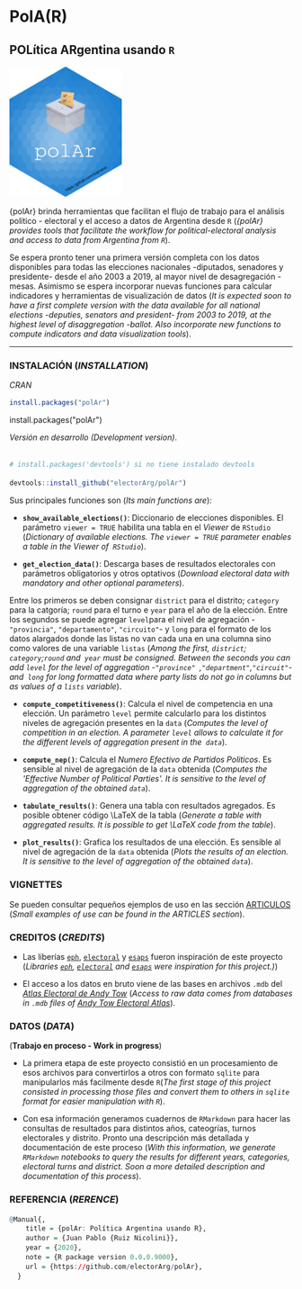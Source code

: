 # PolA(R)

## POLítica ARgentina usando `R`

<img src="https://github.com/electorArg/polAr/blob/master/hex/hex-polAr.png?raw=true" width="200">


{polAr} brinda herramientas que facilitan el flujo de trabajo para el análisis político - electoral y el acceso a datos de Argentina desde `R` (*{polAr} provides tools that facilitate the workflow for political-electoral analysis and access to data from Argentina from `R`*). 

Se espera pronto tener una primera versión completa con los datos disponibles para todas las elecciones nacionales -diputados, senadores y presidente- desde el año 2003 a 2019, al mayor nivel de desagregación -mesas. Asimismo se espera incorporar nuevas funciones para calcular indicadores y herramientas de visualización de datos (*It is expected soon to have a first complete version with the data available for all national elections -deputies, senators and president- from 2003 to 2019, at the highest level of disaggregation -ballot. Also incorporate new functions to compute indicators and data visualization tools*). 


---


### INSTALACIÓN (*INSTALLATION*)

*CRAN*

```r
install.packages("polAr")

```

install.packages("polAr")


_Versión en desarrollo (Development version)_. 

```r

# install.packages('devtools') si no tiene instalado devtools

devtools::install_github("electorArg/polAr")

```

Sus principales funciones son (*Its main functions are*):


- **`show_available_elections()`**: Diccionario de elecciones disponibles. El parámetro `viewer = TRUE` habilita una tabla en el _Viewer_ de `RStudio` (*Dictionary of available elections. The `viewer = TRUE` parameter enables a table in the _Viewer_ of` RStudio`*).

- **`get_election_data()`**: Descarga bases de resultados electorales con parámetros obligatorios y otros optativos (*Download electoral data with mandatory and other optional parameters*). 

Entre los primeros se deben consignar `district` para el distrito; `category` para la catgoría; `round` para el turno e `year` para el año de la elección. Entre los segundos se puede agregar `level`para el nivel de agregación -`"provincia"`, `"departamento"`, `"circuito"`- y `long` para el formato de los datos alargados donde las listas no van cada una en una columna sino como valores de una variable `listas` (*Among the first, `district`; `category`;`round` and` year`  must be consigned. Between the seconds you can add `level` for the level of aggregation -`"province" `,`"department"`,`"circuit"`- and` long` for long formatted data where party lists do not go in columns but as values of a `lists` variable*).




- **`compute_competitiveness()`**: Calcula el nivel de competencia en una elección. Un parámetro `level` permite calcularlo para los distintos niveles de agregación presentes en la `data` (*Computes the level of competition in an election. A parameter `level` allows to calculate it for the different levels of aggregation present in the` data`*).

- **`compute_nep()`**: Calcula el  *Numero Efectivo de Partidos Politicos*. Es sensible al nivel de agregación de la `data` obtenida (*Computes the  'Effective Number of Political Parties'. It is sensitive to the level of aggregation of the obtained `data`*). 

- **`tabulate_results()`**: Genera una tabla con resultados agregados. Es posible obtener código \LaTeX de la tabla (*Generate a table with aggregated results. It is possible to get \LaTeX code from the table*).

- **`plot_results()`**: Grafica los resultados de una elección. Es sensible al nivel de agregación de la `data` obtenida (*Plots the results of an election. It is sensitive to the level of aggregation of the obtained `data`*).

### VIGNETTES

Se pueden consultar pequeños ejemplos de uso en las sección [ARTICULOS](https://electorarg.github.io/polAr/articles/) (*Small examples of use can be found in the ARTICLES section*).


### CREDITOS (*CREDITS*)

- Las liberías [`eph`](https://github.com/holatam/eph), [`electoral`](https://CRAN.R-project.org/package=electoral) y [`esaps`](https://nicolas-schmidt.github.io/esaps/index.html) fueron inspiración de este proyecto (*Libraries [`eph`](https://github.com/holatam/eph), [`electoral`](https://CRAN.R-project.org/package=electoral) and [`esaps`](https://nicolas-schmidt.github.io/esaps/index.html) were inspiration for this project.)*) 

- El acceso a los datos en bruto viene de las bases en archivos `.mdb` del [_Atlas Electoral de Andy Tow_](https://www.andytow.com/access/index.php?logout=true) (*Access to raw data comes from databases in `.mdb` files of [Andy Tow Electoral Atlas](https://www.andytow.com/access/index.php?logout=true)*).



### DATOS (*DATA*)

(**Trabajo en proceso - Work in progress**)

- La primera etapa de este proyecto consistió en un procesamiento de esos archivos para convertirlos a otros con formato `sqlite` para manipularlos más facilmente desde `R`(*The first stage of this project consisted in processing those files and convert them to others in `sqlite` format for easier manipulation with `R`*).

- Con esa información generamos cuadernos de `RMarkdown` para hacer las consultas de resultados para distintos años, cateogrías, turnos electorales y distrito. Pronto una descripción más detallada y documentación de este proceso (*With this information, we generate `RMarkdown` notebooks to query the results for different years, categories, electoral turns and district. Soon a more detailed description and documentation of this process*). 

### REFERENCIA (*RERENCE*)

```r
@Manual{,
    title = {polAr: Política Argentina usando R},
    author = {Juan Pablo {Ruiz Nicolini}},
    year = {2020},
    note = {R package version 0.0.0.9000},
    url = {https://github.com/electorArg/polAr},
  }


```
 
